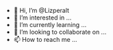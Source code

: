 - 👋 Hi, I’m @Lizperalt
- 👀 I’m interested in ...
- 🌱 I’m currently learning ...
- 💞️ I’m looking to collaborate on ...
- 📫 How to reach me ...

<!---
Lizperalt/Lizperalt is a ✨ special ✨ repository because its `README.md` (this file) appears on your GitHub profile.
You can click the Preview link to take a look at your changes.
--->
